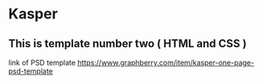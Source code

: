 # Kasper

## This is template number two ( HTML and CSS )

link of PSD template https://www.graphberry.com/item/kasper-one-page-psd-template
